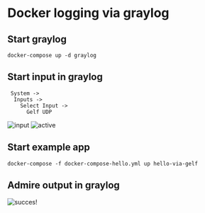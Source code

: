 # Docker logging via graylog

## Start graylog
```
docker-compose up -d graylog
```

## Start input in graylog
```
 System ->
  Inputs ->
    Select Input ->
      Gelf UDP
```      
![input](https://github.com/marcelmaatkamp/docker-compose-applications/blob/master/graylog/contrib/Screen%20Shot%202016-10-18%20at%2015.21.37.png)
![active](https://github.com/marcelmaatkamp/docker-compose-applications/blob/master/graylog/contrib/Screen%20Shot%202016-10-18%20at%2015.21.43.png)

## Start example app
```
docker-compose -f docker-compose-hello.yml up hello-via-gelf
```

## Admire output in graylog
![succes!](https://github.com/marcelmaatkamp/docker-compose-applications/blob/master/graylog/contrib/Screen%20Shot%202016-10-18%20at%2016.23.17.png)
